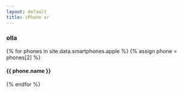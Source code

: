 ```yaml
---
layout: default
title: iPhone xr
---
```


<div class="container">
  <h3>olla</h3>
  {% for phones in site.data.smartphones.apple %}
  {% assign phone = phones[2] %}
  <h4>{{ phone.name }}</h4>
  {% endfor %}
</div>
